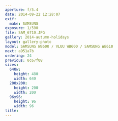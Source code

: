 ```yaml
---
aperture: f/5.4
date: 2014-09-22 12:28:07
exif:
  make: SAMSUNG
exposure: 1/500
file: SAM_6710.JPG
gallery: 2014-autumn-holidays
layout: gallery-photo
model: SAMSUNG WB600 / VLUU WB600 / SAMSUNG WB610
next: a951a7b
ordering: 24
previous: 0c67f08
sizes:
  640w:
    height: 480
    width: 640
  200x200:
    height: 200
    width: 200
  96x96:
    height: 96
    width: 96
title: 
---
```


